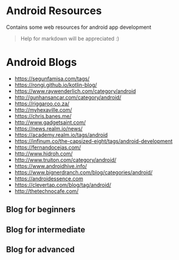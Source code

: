 # Android Resources
Contains some web resources for android app development

>Help for markdown will be appreciated :)

# Android Blogs
* https://segunfamisa.com/tags/
* https://rongi.github.io/kotlin-blog/ 
* https://www.raywenderlich.com/category/android
* http://gunhansancar.com/category/android/
* https://riggaroo.co.za/
* http://myhexaville.com/
* https://chris.banes.me/
* http://www.gadgetsaint.com/
* https://news.realm.io/news/ 
* https://academy.realm.io/tags/android
* https://infinum.co/the-capsized-eight/tags/android-development
* https://fernandocejas.com/
* http://www.hidroh.com/
* http://www.truiton.com/category/android/
* https://www.androidhive.info/
* https://www.bignerdranch.com/blog/categories/android/
* https://androidessence.com
* https://clevertap.com/blog/tag/android/
* http://thetechnocafe.com/

## Blog for beginners

## Blog for intermediate

## Blog for advanced
